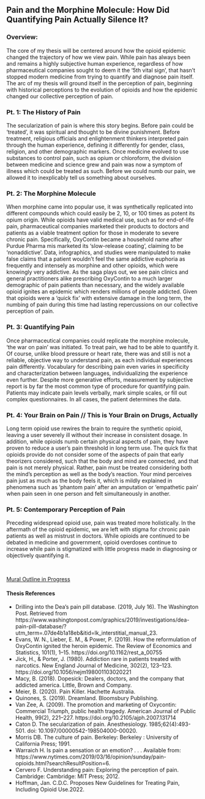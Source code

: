 <h2>Pain and the Morphine Molecule: How Did Quantifying Pain Actually Silence It?</h2>

<h3>Overview:</h3>
<p>The core of my thesis will be centered around how the opioid epidemic changed the trajectory of how we view pain. While pain has always been and remains a highly subjective human experience, regardless of how pharmaceutical companies sought to deem it the ‘5th vital sign’, that hasn’t stopped modern medicine from trying to quantify and diagnose pain itself. The arc of my thesis will ground itself in the perception of pain, beginning with historical perceptions to the evolution of opioids and how the epidemic changed our collective perception of pain. </p>

<h3>Pt. 1: The History of Pain</h3>
<p>The secularization of pain is where this story begins. Before pain could be ‘treated’, it was spiritual and thought to be divine punishment. Before treatment, religious officials and enlightenment thinkers interpreted pain through the human experience, defining it differently for gender, class, religion, and other demographic markers.  Once medicine evolved to use substances to control pain, such as opium or chloroform, the division between medicine and science grew and pain was now a symptom of illness which could be treated as such. Before we could numb our pain, we allowed it to inexplicably tell us something about ourselves.</p>

<h3>Pt. 2: The Morphine Molecule</h3>
<p>When morphine came into popular use, it was synthetically replicated into different compounds which could easily be 2, 10, or 100 times as potent its opium origin. While opioids have valid medical use, such as for end-of-life pain, pharmaceutical companies marketed their products to doctors and patients as a viable treatment option for those in moderate to severe chronic pain. Specifically, OxyContin became a household name after Purdue Pharma mis marketed its ‘slow-release coating’, claiming to be ‘nonaddictive’. Data, infographics, and studies were manipulated to make false claims that a patient wouldn’t feel the same addictive euphoria as frequently and intensely as morphine and other opioids, which were knowingly very addictive. As the saga plays out, we see pain clinics and general practitioners alike prescribing OxyContin to a much larger demographic of pain patients than necessary, and the widely available opioid ignites an epidemic which renders millions of people addicted. Given that opioids were a ‘quick fix’ with extensive damage in the long term, the numbing of pain during this time had lasting repercussions on our collective perception of pain.</p>

<h3>Pt. 3: Quantifying Pain</h3>
<p>Once pharmaceutical companies could replicate the morphine molecule, ‘the war on pain’ was initiated. To treat pain, we had to be able to quantify it. Of course, unlike blood pressure or heart rate, there was and still is not a reliable, objective way to understand pain, as each individual experiences pain differently. Vocabulary for describing pain even varies in specificity and characterization between languages, individualizing the experience even further. Despite more generative efforts, measurement by subjective report is by far the most common type of procedure for quantifying pain. Patients may indicate pain levels verbally, mark simple scales, or fill out complex questionnaires. In all cases, the patient determines the data.</p>


<h3>Pt. 4: Your Brain on Pain // This is Your Brain on Drugs, Actually</h3>
<p>Long term opioid use rewires the brain to require the synthetic opioid, leaving a user severely ill without their increase in consistent dosage. In addition, while opioids numb certain physical aspects of pain, they have proven to reduce a user’s pain threshold in long term use. The quick fix that opioids provide do not consider some of the aspects of pain that early theorizers considered, such that the body and mind are connected, and that pain is not merely physical. Rather, pain must be treated considering both the mind’s perception as well as the body’s reaction. Your mind perceives pain just as much as the body feels it, which is mildly explained in phenomena such as ‘phantom pain’ after an amputation or ‘empathetic pain’ when pain seen in one person and felt simultaneously in another.</p>

<h3>Pt. 5: Contemporary Perception of Pain</h3>
<p>Preceding widespread opioid use, pain was treated more holistically. In the aftermath of the opioid epidemic, we are left with stigma for chronic pain patients as well as mistrust in doctors. While opioids are continued to be debated in medicine and government, opioid overdoses continue to increase while pain is stigmatized with little progress made in diagnosing or objectively quantifying it. </p>
<br>

<a href="https://app.mural.co/t/newschool14/m/newschool14/1644164076276/57cd9ae1a8873e01cf031968ecc4f5ad2afda8e3?sender=u54b82929285b77d1439b0975">Mural Outline in Progress</a>



<h4>Thesis References</h4>
<ul>
    <li>Drilling into the Dea’s pain pill database. (2019, July 16). The Washington Post. Retrieved from https://www.washingtonpost.com/graphics/2019/investigations/dea-pain-pill-database/?utm_term=.07de4b1a18eb&amp;itid=lk_interstitial_manual_23.</li> 
    <li>Evans, W. N., Lieber, E. M., &amp; Power, P. (2019). How the reformulation of OxyContin ignited the heroin epidemic. The Review of Economics and Statistics, 101(1), 1–15. https://doi.org/10.1162/rest_a_00755 </li>
    <li>Jick, H., &amp; Porter, J. (1980). Addiction rare in patients treated with narcotics. New England Journal of Medicine, 302(2), 123–123. https://doi.org/10.1056/nejm198001103020221 </li>
    <li>Macy, B. (2018). Dopesick: Dealers, doctors, and the company that addicted america. Little, Brown and Company. </li>
    <li>Meier, B. (2020). Pain Killer. Hachette Australia. </li>
    <li>Quinones, S. (2019). Dreamland. Bloomsbury Publishing. </li>
    <li>Van Zee, A. (2009). The promotion and marketing of Oxycontin: Commercial Triumph, public health tragedy. American Journal of Public Health, 99(2), 221–227. https://doi.org/10.2105/ajph.2007.131714 </li>
   <li> Caton D. The secularization of pain. Anesthesiology. 1985;62(4):493-501. doi: 10.1097/00000542-198504000-00020. </li>
   <li> Morris DB. The culture of pain. Berkeley: Berkeley : University of California Press; 1991.</li>
   <li> Warraich H. Is pain a sensation or an emotion? . . . Available from: https://www.nytimes.com/2019/03/16/opinion/sunday/pain-opioids.html?searchResultPosition=6.</li>
   <li> Cervero F. Understanding pain: Exploring the perception of pain. Cambridge: Cambridge: MIT Press; 2012.</li>
   <li> Hoffman, Jan. C.D.C. Proposes New Guidelines for Treating Pain, Including Opioid Use.2022. </li>
</ul>
